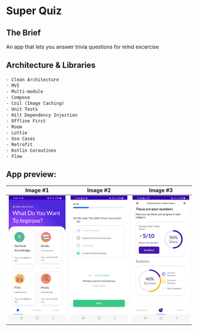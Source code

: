 # Super Quiz
## The Brief

An app that lets you answer trivia questions for mind excercise

## Architecture & Libraries

```
- Clean Architecture
- MVI
- Multi-module
- Compose
- Coil (Image Caching)
- Unit Tests
- Hilt Dependency Injection
- Offline First
- Room
- Lottie
- Use Cases
- Retrofit
- Kotlin Coroutines
- Flow
```

## App preview:




Image #1            |  Image #2             |  Image #3           
:-------------------------:|:----------------------------:|:----------------------------:
<img src="images/SuperQuiz_2.jpg">    |  <img src="images/SuperQuiz_1.jpg">     |  <img src="images/SuperQuiz_3.jpg">
